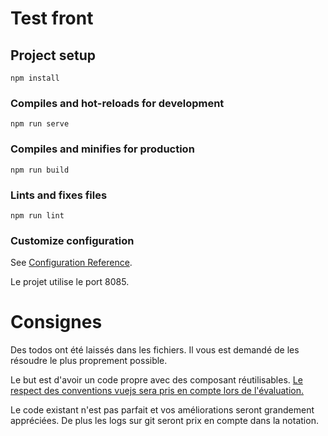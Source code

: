 # Test front

## Project setup
```
npm install
```

### Compiles and hot-reloads for development
```
npm run serve
```

### Compiles and minifies for production
```
npm run build
```

### Lints and fixes files
```
npm run lint
```

### Customize configuration
See [Configuration Reference](https://cli.vuejs.org/config/).

Le projet utilise le port 8085.

# Consignes

Des todos ont été laissés dans les fichiers. Il vous est demandé de les résoudre le plus proprement possible.

Le but est d'avoir un code propre avec des composant réutilisables. [Le respect des conventions vuejs sera pris en compte lors de l'évaluation.](https://v3.vuejs.org/style-guide/)

Le code existant n'est pas parfait et vos améliorations seront grandement appréciées.
De plus les logs sur git seront prix en compte dans la notation.